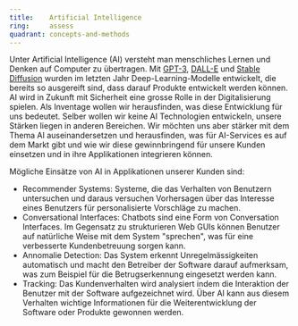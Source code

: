 ```yaml
---
title:    Artificial Intelligence  
ring:     assess  
quadrant: concepts-and-methods
---
```


Unter Artificial Intelligence (AI) versteht man menschliches Lernen und Denken auf Computer zu übertragen. Mit
[GPT-3][gpt-3], [DALL-E][dall-e] und [Stable Diffusion][stable-diff] wurden im letzten Jahr Deep-Learning-Modelle
entwickelt, die bereits so ausgereift sind, dass darauf Produkte entwickelt werden können. AI wird in Zukunft mit
Sicherheit eine grosse Rolle in der Digitalisierung spielen. Als Inventage wollen wir herausfinden, was diese
Entwicklung für uns bedeutet. Selber wollen wir keine AI Technologien entwickeln, unsere Stärken liegen in anderen
Bereichen. Wir möchten uns aber stärker mit dem Thema AI auseinandersetzen und herausfinden, was für AI-Services es auf
dem Markt gibt und wie wir diese gewinnbringend für unsere Kunden einsetzen und in ihre Applikationen integrieren
können.

Mögliche Einsätze von AI in Applikationen unserer Kunden sind:

- Recommender Systems: Systeme, die das Verhalten von Benutzern untersuchen und daraus versuchen Vorhersagen über das
  Interesse eines Benutzers für personalisierte Vorschläge zu machen.
- Conversational Interfaces: Chatbots sind eine Form von Conversation Interfaces. Im Gegensatz zu strukturieren Web GUIs
  können Benutzer auf natürliche Weise mit dem System "sprechen", was für eine verbesserte Kundenbetreuung sorgen kann.
- Annomalie Detection: Das System erkennt Unregelmässigkeiten automatisch und macht den Betreiber der Software darauf
  aufmerksam, was zum Beispiel für die Betrugserkennung eingesetzt werden kann.
- Tracking: Das Kundenverhalten wird analysiert indem die Interaktion der Benutzer mit der Software aufgezeichnet wird.
  Über AI kann aus diesem Verhalten wichtige Informationen für die Weiterentwicklung der Software oder Produkte gewonnen
  werden.

[gpt-3]: https://openai.com/blog/gpt-3-apps/
[dall-e]: https://openai.com/dall-e-2/
[stable-diff]: https://stablediffusionweb.com/
